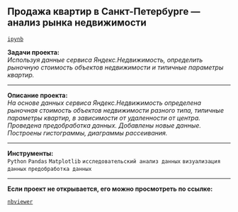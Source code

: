 ## Продажа квартир в Санкт-Петербурге — анализ рынка недвижимости
[`ipynb`](https://github.com/mike2023-ml/Portfolio/blob/main/SPB%20realty/SPB%20realty.ipynb)  

**Задачи проекта:**  
*Используя данные сервиса Яндекс.Недвижимость, определить рыночную стоимость объектов недвижимости и типичные параметры квартир.*

***

**Описание проекта:**  
*На основе данных сервиса Яндекс.Недвижимость определена рыночная стоимость
объектов недвижимости разного типа, типичные параметры квартир, в зависимости от
удаленности от центра. Проведена предобработка данных. Добавлены новые данные.
Построены гистограммы, диаграммы рассеивания.*
    
***
    
**Инструменты:**  
`Python` `Pandas` `Matplotlib` `исследовательский анализ данных` `визуализация данных` `предобработка данных`

***

**Если проект не открывается, его можно просмотреть по ссылке:**  

[`nbviewer`](https://nbviewer.org/github/mike2023-ml/Portfolio/blob/main/SPB%20realty/SPB%20realty.ipynb)    
</div>

